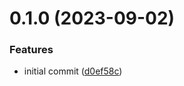 # 0.1.0 (2023-09-02)


### Features

* initial commit ([d0ef58c](https://github.com/fxyoge/digger-config-generator/commit/d0ef58c858c06967a6a5c7fe47c6c6f24b30ef89))



